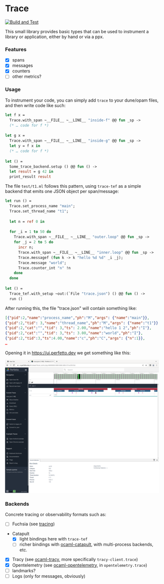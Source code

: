 
# Trace

[![Build and Test](https://github.com/c-cube/trace/actions/workflows/main.yml/badge.svg)](https://github.com/c-cube/trace/actions/workflows/main.yml)

This small library provides basic types that can be used to instrument
a library or application, either by hand or via a ppx.

### Features

- [x] spans
- [x] messages
- [x] counters
- [ ] other metrics?

### Usage

To instrument your code, you can simply add `trace` to your dune/opam files, and then
write code like such:

```ocaml
let f x =
  Trace.with_span ~__FILE__ ~__LINE__ "inside-f" @@ fun _sp ->
  (* … code for f *)

let g x =
  Trace.with_span ~__FILE__ ~__LINE__ "inside-g" @@ fun _sp ->
  let y = f x in
  (* … code for f *)

let () =
  Some_trace_backend.setup () @@ fun () ->
  let result = g 42 in
  print_result result
```

The file `test/t1.ml` follows this pattern, using `trace-tef` as a simple backend
that emits one JSON object per span/message:

```ocaml
let run () =
  Trace.set_process_name "main";
  Trace.set_thread_name "t1";

  let n = ref 0 in

  for _i = 1 to 50 do
    Trace.with_span ~__FILE__ ~__LINE__ "outer.loop" @@ fun _sp ->
    for _j = 2 to 5 do
      incr n;
      Trace.with_span ~__FILE__ ~__LINE__ "inner.loop" @@ fun _sp ->
      Trace.messagef (fun k -> k "hello %d %d" _i _j);
      Trace.message "world";
      Trace.counter_int "n" !n
    done
  done

let () =
  Trace_tef.with_setup ~out:(`File "trace.json") () @@ fun () ->
  run ()
```

After running this, the file "trace.json" will contain something like:
```json
[{"pid":2,"name":"process_name","ph":"M","args": {"name":"main"}},
{"pid":2,"tid": 3,"name":"thread_name","ph":"M","args": {"name":"t1"}},
{"pid":2,"cat":"","tid": 3,"ts": 2.00,"name":"hello 1 2","ph":"I"},
{"pid":2,"cat":"","tid": 3,"ts": 3.00,"name":"world","ph":"I"},
{"pid":2,"tid":3,"ts":4.00,"name":"c","ph":"C","args": {"n":1}},
…
```

Opening it in https://ui.perfetto.dev we get something like this:

![screenshot of perfetto UI](media/ui.png)

### Backends

Concrete tracing or observability formats such as:

- [ ] Fuchsia (see [tracing](https://github.com/janestreet/tracing))
- Catapult
  * [x] light bindings here with `trace-tef`
  * [ ] richer bindings with [ocaml-catapult](https://github.com/imandra-ai/catapult),
        with multi-process backends, etc.
- [x] Tracy (see [ocaml-tracy](https://github.com/imandra-ai/ocaml-tracy), more specifically `tracy-client.trace`)
- [x] Opentelemetry (see [ocaml-opentelemetry](https://github.com/imandra-ai/ocaml-opentelemetry/), in `opentelemetry.trace`)
- [ ] landmarks?
- [ ] Logs (only for messages, obviously)
